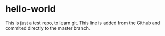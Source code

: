 # hello-world
This is just a test repo, to learn git.
This line is added from the Github and commited directly to the master branch.
